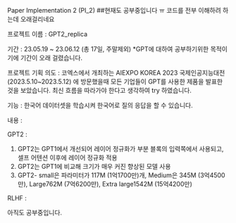 Paper Implementation 2 (PI_2)
##현재도 공부중입니다 ㅠ 코드를 전부 이해하려 하는데 오래걸리네요


프로젝트 이름 : GPT2_replica

기간 : 23.05.19 ~ 23.06.12 (총 17일, 주말제외) *GPT에 대하여 공부하기위한 목적이기에 기간이 오래 걸렸습니다.

프로젝트 기획 의도 : 코엑스에서 개최하는 AIEXPO KOREA 2023 국제인공지능대전 (2023.5.10~2023.5.12) 에 방문했을때 모든 기업들이 GPT를 사용한 제품을 발표한 것을 보았습니다.
                    최신 흐름을 따라가야 한다고 생각하여 try 하였습니다.

기능 : 한국어 데이터셋을 학습시켜 한국어로 질의 응답을 할 수 있습니다.

내용 : 

GPT2 :
1. GPT2는 GPT1에서 개선되어 레이어 정규화가 부분 블록의 입력쪽에서 사용되고, 셀프 어텐션 이후에 레이어 정규화 적용
2. GPT2는 GPT1에 비교해 크기가 매우 커진 향상된 모델 사용
3. GPT2- small은 파라미터가 117M (1억1700만)개, Medium은 345M (3억4500만), Large762M (7억6200만), Extra large1542M (15억4200만)

RLHF :

아직도 공부중입니다.
